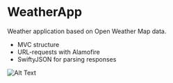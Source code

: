# WeatherApp
Weather application based on Open Weather Map data.

- MVC structure
- URL-requests with Alamofire
- SwiftyJSON for parsing responses



![Alt Text](https://github.com/lpohribn/WeatherApp/blob/master/additional%20files/weather.gif)
